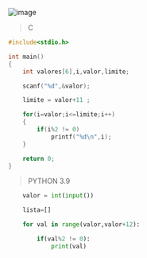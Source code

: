 ![image](https://github.com/lufffe/Beecrowd/assets/90646635/52a3a791-ff33-45f7-9702-e521359b59b3)

>C
```C
#include<stdio.h>

int main()
{
	int valores[6],i,valor,limite;

	scanf("%d",&valor);

	limite = valor+11 ; 

	for(i=valor;i<=limite;i++)
	{
		if(i%2 != 0)
			printf("%d\n",i);
	}

	return 0;
}
```

>PYTHON 3.9
```Python 3.9
	valor = int(input())

	lista=[]

	for val in range(valor,valor+12):

	    if(val%2 != 0):
			print(val)
```
